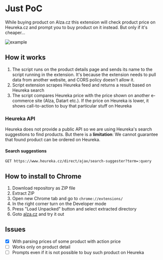 # Just PoC
While buying product on Alza.cz this extension will check product price on Heureka.cz and prompt you to buy product on it instead. But only if it's cheaper...

![example](https://raw.githubusercontent.com/topmonks/heureka-extension/master/example.png?token=AAJPV7YVRTUGQT5ACW2TVCC5O5M3C)


## How it works
1. The script runs on the product details page and sends its name to the script running in the extension. It's because the extension needs to pull data from another website, and CORS policy doesn't allow it.
2. Script extension scrapes Heureka feed and returns a result based on Heureka search
3. The script compares Heureka price with the price shown on another e-commerce site (Alza, Datart etc.). If the price on Heureka is lower, it shows call-to-action to buy that particular stuff on Heureka  


### Heureka API
Heureka does not provide a public API so we are using Heureka's search suggestions to find products.
But there is a **limitation**: We cannot guarantee that found product can be ordered on Heureka.

#### Search suggestions
```
GET https://www.heureka.cz/direct/ajax/search-suggester?term=:query
```


## How to install to Chrome
1. Download repository as ZIP file
2. Extract ZIP
3. Open new Chrome tab and go to `chrome://extensions/`
4. In the right corner turn on the Developer mode
5. Press "Load Unpacked" button and select extracted directory
6. Goto [alza.cz](https://alza.cz) and try it out


## Issues
- [x] With parsing prices of some product with action price
- [ ] Works only on product detail
- [ ] Prompts even if it is not possible to buy such product on Heureka
